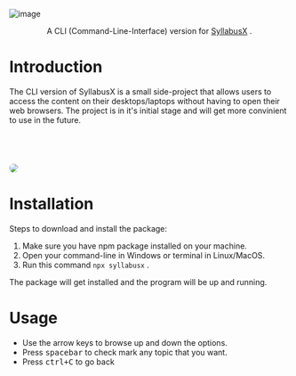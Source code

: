 ![image](https://github.com/akshat-OwO/syllabusx/assets/27628105/3e05962d-29b2-495b-b39e-5e8a8651ebc8)


<p align="center">
  A CLI (Command-Line-Interface) version for <a href="https://syllabusx.live/">SyllabusX</a> .
</p>

# Introduction

The CLI version of SyllabusX is a small side-project that allows users to access the content on their desktops/laptops without having to open their web browsers. The project is in it's initial stage and will get more convinient to use in the future. 

</br>

# <img src="https://i.imgur.com/B7Xdgu5.gif" style="border-radius: 12px">

# Installation

Steps to download and install the package:

1. Make sure you have npm package installed on your machine.
2. Open your command-line in Windows or terminal in Linux/MacOS.
3. Run this command ``npx syllabusx`` .

The package will get installed and the program will be up and running.

# Usage

- Use the arrow keys to browse up and down the options.
- Press <kbd>spacebar</kbd> to check mark any topic that you want.
- Press <kbd>ctrl+C</kbd> to go back


